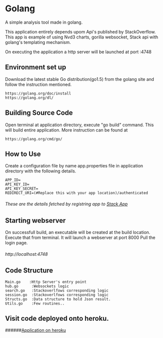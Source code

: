 # Golang
A simple analysis tool made in golang.

This application entirely depends upom Api's published by StackOverflow.
This app is example of using Nvd3 charts, gorilla websocket, Stack api with golang's 
templating mechanism. 

On executing the application a http server will be launched at port :4748

## Environment set up

Download the latest stable Go distribution(go1.5) from the golang site and follow
the instruction mentioned.
  
	https://golang.org/doc/install
	https://golang.org/dl/

## Building Source Code

Open terminal at application directory, execute "go build" command. This will build 
entire application. More instruction can be found at

	https://golang.org/cmd/go/

## How to Use
 	
Create a configuration file by name app.properties file in application 
directory with the following details.
	
	APP_ID= 
	API_KEY_ID=
	API_KEY_SECRET=
	REDIRECT_URI=(#Replace this with your app location)/authenticated

###### These are the details fetched by registring app to [Stack App](http://stackapps.com/)
			
	
## Starting webserver

On successfull build, an executable will be created at the build location. 
Execute that from terminal. It will launch a webserver at port 8000
Pull the login page.

######  http://localhost:4748	

## Code Structure

	Main.go    :Http Server's entry point 
	hub.go		:Websockets logic
	search.go	:Stackoverlfows corresponding logic 
	session.go	:Stackoverlfows corresponding logic
	Structs.go	:Data structure to hold Json result.
	Utils.go	:Few routines.. 
	

## Visit code deployed onto heroku.
######[Application on heroku ](http://infinite-escarpment-8662.herokuapp.com)
